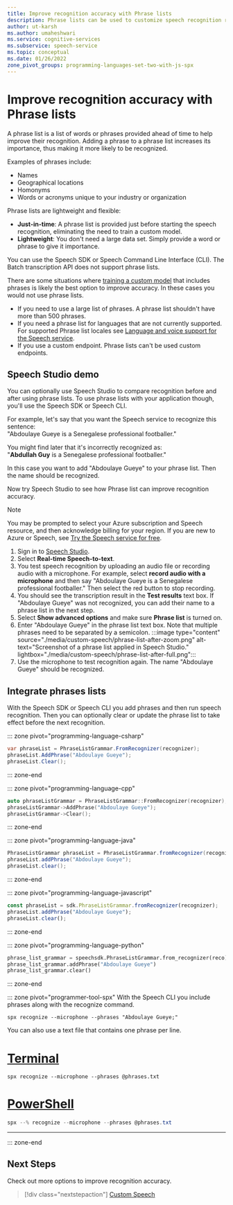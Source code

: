 ```yaml
---
title: Improve recognition accuracy with Phrase lists 
description: Phrase lists can be used to customize speech recognition results based on context. 
author: ut-karsh
ms.author: umaheshwari
ms.service: cognitive-services
ms.subservice: speech-service
ms.topic: conceptual 
ms.date: 01/26/2022 
zone_pivot_groups: programming-languages-set-two-with-js-spx
---
```


# Improve recognition accuracy with Phrase lists

A phrase list is a list of words or phrases provided ahead of time to help improve their recognition. Adding a phrase to a phrase list increases its importance, thus making it more likely to be recognized.

Examples of phrases include:
* Names
* Geographical locations
* Homonyms
* Words or acronyms unique to your industry or organization

Phrase lists are lightweight and flexible:
- **Just-in-time**: A phrase list is provided just before starting the speech recognition, eliminating the need to train a custom model. 
- **Lightweight**: You don't need a large data set. Simply provide a word or phrase to give it importance.

You can use the Speech SDK or Speech Command Line Interface (CLI). The Batch transcription API does not support phrase lists. 

There are some situations where [training a custom model](custom-speech-overview.md) that includes phrases is likely the best option to improve accuracy. In these cases you would not use phrase lists. 
- If you need to use a large list of phrases. A phrase list shouldn't have more than 500 phrases. 
- If you need a phrase list for languages that are not currently supported. For supported Phrase list locales see [Language and voice support for the Speech service](language-support.md#phrase-list).
- If you use a custom endpoint. Phrase lists can't be used custom endpoints. 

## Speech Studio demo

You can optionally use Speech Studio to compare recognition before and after using phrase lists. To use phrase lists with your application though, you'll use the Speech SDK or Speech CLI. 

For example, let's say that you want the Speech service to recognize this sentence:<br/>"Abdoulaye Gueye is a Senegalese professional footballer."

You might find later that it's incorrectly recognized as:<br/>"**Abdullah Guy** is a Senegalese professional footballer."

In this case you want to add "Abdoulaye Gueye" to your phrase list. Then the name should be recognized. 

Now try Speech Studio to see how Phrase list can improve recognition accuracy.

> [!NOTE]
> You may be prompted to select your Azure subscription and Speech resource, and then acknowledge billing for your region. If you are new to Azure or Speech, see [Try the Speech service for free](overview.md#try-the-speech-service-for-free).

1. Sign in to [Speech Studio](https://speech.microsoft.com/). 
1. Select **Real-time Speech-to-text**.
1. You test speech recognition by uploading an audio file or recording audio with a microphone. For example, select **record audio with a microphone** and then say "Abdoulaye Gueye is a Senegalese professional footballer." Then select the red button to stop recording. 
1. You should see the transcription result in the **Test results** text box. If "Abdoulaye Gueye" was not recognized, you can add their name to a phrase list in the next step.
1. Select **Show advanced options** and make sure **Phrase list** is turned on. 
1. Enter "Abdoulaye Gueye" in the phrase list text box. Note that multiple phrases need to be separated by a semicolon.
    :::image type="content" source="./media/custom-speech/phrase-list-after-zoom.png" alt-text="Screenshot of a phrase list applied in Speech Studio." lightbox="./media/custom-speech/phrase-list-after-full.png":::
1. Use the microphone to test recognition again. The name "Abdoulaye Gueye" should be recognized. 

## Integrate phrases lists

With the Speech SDK or Speech CLI you add phrases and then run speech recognition. Then you can optionally clear or update the phrase list to take effect before the next recognition.

::: zone pivot="programming-language-csharp"
```csharp
var phraseList = PhraseListGrammar.FromRecognizer(recognizer);
phraseList.AddPhrase("Abdoulaye Gueye");
phraseList.Clear();
```
::: zone-end

::: zone pivot="programming-language-cpp"
```cpp
auto phraseListGrammar = PhraseListGrammar::FromRecognizer(recognizer);
phraseListGrammar->AddPhrase("Abdoulaye Gueye");
phraseListGrammar->Clear();
```
::: zone-end

::: zone pivot="programming-language-java"
```java
PhraseListGrammar phraseList = PhraseListGrammar.fromRecognizer(recognizer);
phraseList.addPhrase("Abdoulaye Gueye");
phraseList.clear();
```
::: zone-end

::: zone pivot="programming-language-javascript"
```javascript
const phraseList = sdk.PhraseListGrammar.fromRecognizer(recognizer);
phraseList.addPhrase("Abdoulaye Gueye");
phraseList.clear();
```
::: zone-end

::: zone pivot="programming-language-python"
```Python
phrase_list_grammar = speechsdk.PhraseListGrammar.from_recognizer(reco)
phrase_list_grammar.addPhrase("Abdoulaye Gueye")
phrase_list_grammar.clear()
```
::: zone-end

::: zone pivot="programmer-tool-spx"
With the Speech CLI you include phrases along with the recognize command.

```console
spx recognize --microphone --phrases "Abdoulaye Gueye;"
```

You can also use a text file that contains one phrase per line.

# [Terminal](#tab/terminal)
```console
spx recognize --microphone --phrases @phrases.txt
```

# [PowerShell](#tab/powershell)
```powershell
spx --% recognize --microphone --phrases @phrases.txt
```
***

::: zone-end

## Next Steps

Check out more options to improve recognition accuracy.

> [!div class="nextstepaction"]
> [Custom Speech](custom-speech-overview.md)

